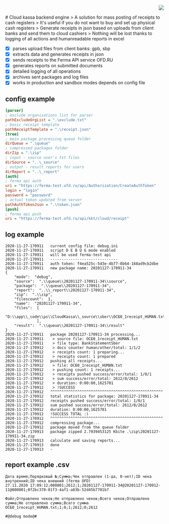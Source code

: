 <p align="right">
  <img src="https://img.shields.io/badge/language-powershell-skyblue?style"/>
</p>
# Cloud kassa backend engine
> A solution for mass posting of receipts to cash registers  
> It's useful if you do not want to buy and set up physical cash registers  
> Generate receipts in json based on uploads from client banks and send them to cloud cashiers  
> Nothing will be lost thanks to logging of all actions and humanreadable reports in excel

- [x] parses upload files from client banks: gpb, sbp
- [x] extracts data and generates receipts in json
- [x] sends receipts to the Ferma API service OFD.RU
- [x] generates reports on submitted documents
- [x] detailed logging of all operations
- [x] archives sent packages and log files
- [x] works in production and sandbox modes depends on config file

config example
---
```ini
[parser]
; exclude organisations list for parser
pathExcludeOrgList = ".\exclude.txt"
; basic receipt template
pathReceiptTemplate = ".\receipt.json"
[tree]
; main package processing queue folder
dirQueue = ".\queue"
; compressed packages folder
dirZip = ".\zip"
; input - source user's txt files
dirSource = "..\_source"
; output - result reports for users
dirReport = "..\_report"
[auth]
; ferma api auth
uri = "https://ferma-test.ofd.ru/api/Authorization/CreateAuthToken"
login = "login"
password = "password"
; actual token updated from server
pathAuthTokenJson = ".\token.json"
[push]
; ferma api push
uri = "https://ferma-test.ofd.ru/api/kkt/cloud/receipt"
```
log example
---
```
2020-11-27-170911	current config file: debug.ini
2020-11-27-170911	script D E B U G mode enabled
2020-11-27-170911	will be used ferma-test api
2020-11-27-170911	------------------------------
2020-11-27-170911	auth token: f4ea525c-5d3e-4b77-8b64-168ad9cb2dbe
2020-11-27-170911	new package name: 20201127-170911-34
{
    "mode":  "debug",
    "source":  ".\\queue\\20201127-170911-34\\source",
    "package":  ".\\queue\\20201127-170911-34",
    "report":  "..\\_report\\20201127-170911-34",
    "zip":  ".\\zip",
    "filescount":  1,
    "name":  "20201127-170911-34",
    "files":  [
                  "D:\\app\\_code\\ps\\CloudKassa\\_source\\sber\\ОСБ0_1receipt_HUMAN.txt"
              ],
    "result":  ".\\queue\\20201127-170911-34\\result"
}
2020-11-27-170911	package 20201127-170911-34 processing...
2020-11-27-170911	 > source file: ОСБ0_1receipt_HUMAN.txt
2020-11-27-170911	 > file type: BankStatementSber
2020-11-27-170912	 > docs counter human/other/total: 1/1/2
2020-11-27-170912	 > receipts count: 1 preparing...
2020-11-27-170912	 > receipts count: 1 prepared
2020-11-27-170912	pushing all receipts...
2020-11-27-170912	 > file: ОСБ0_1receipt_HUMAN.txt
2020-11-27-170912	 > pushing count: 1 receipts...
2020-11-27-170912	 > receipts pushed success/error/total: 1/0/1
2020-11-27-170912	 > sum success/error/total: 2612/0/2612
2020-11-27-170912	 > duration: 0:00:00,1625701
2020-11-27-170912	 > !SUCCESS
2020-11-27-170912	^^^^^^^^^^^^^^^^^^^^^^^^^^^^^^^^^^^^^^^^^^^^^^^^^^
2020-11-27-170912	total statistics for package: 20201127-170911-34
2020-11-27-170912	receipts pushed success/error/total: 1/0/1
2020-11-27-170912	sum pushed success/error/total: 2612/0/2612
2020-11-27-170912	duration: 0:00:00,1625701
2020-11-27-170912	!SUCCESS TOTAL :)
2020-11-27-170912	^^^^^^^^^^^^^^^^^^^^^^^^^^^^^^^^^^^^^^^^^^^^^^^^^^
2020-11-27-170912	compressing package...
2020-11-27-170912	package moved from the queue folder
2020-11-27-170913	package zipped 2.7939453125 Kbite .\zip\20201127-170911-34.zip
2020-11-27-170913	calculate and saving reports...
2020-11-27-170913	done
2020-11-27-170913	-
```
report example .csv
---
```
Дата время;Порядковый №;Сумма;Чек отправлен (1-да, 0-нет);ID чека внутренний;ID чека внешний (ferma OFD)
27.11.2020 17:09:12;000001;2612;1;20201127-170911-34@20201127-170912-11@000001;0f2bc370-01f3-4af1-a03b-52d45b7701b7

Файл;Отправлено чеков;Не отправлено чеков;Всего чеков;Отправлено сумма;Не отправлено сумма;Всего сумма
ОСБ0_1receipt_HUMAN.txt;1;0;1;2612;0;2612

#@debug mode@#
```



